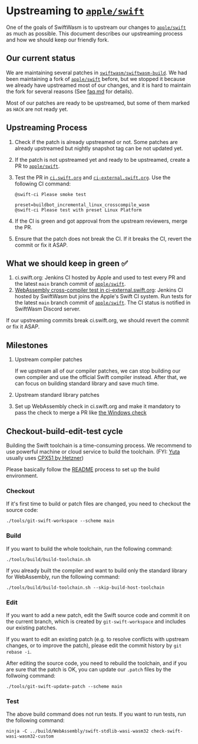 # Upstreaming to [`apple/swift`](https://github.com/apple/swift/)

One of the goals of SwiftWasm is to upstream our changes to [`apple/swift`](https://github.com/apple/swift/) as much as possible.
This document describes our upstreaming process and how we should keep our friendly fork.

## Our current status

We are maintaining several patches in [`swiftwasm/swiftwasm-build`](https://github.com/swiftwasm/swiftwasm-build/tree/main/schemes/main/swift).
We had been maintaining a fork of [`apple/swift`](https://github.com/apple/swift) before, but we stopped it because we already have upstreamed most of our changes, and it is hard to maintain the fork for several reasons (See [faq.md](./faq.md) for details).

Most of our patches are ready to be upstreamed, but some of them marked as `HACK` are not ready yet.

## Upstreaming Process

1. Check if the patch is already upstreamed or not. Some patches are already upstreamed but nightly snapshot tag can be not updated yet.
2. If the patch is not upstreamed yet and ready to be upstreamed, create a PR to [`apple/swift`](https://github.com/apple/swift).
3. Test the PR in [`ci.swift.org`](https://ci.swift.org/) and [`ci-external.swift.org`](https://ci-external.swift.org/). Use the following CI command:

   ```
   @swift-ci Please smoke test
   ```
   ```
   preset=buildbot_incremental_linux_crosscompile_wasm
   @swift-ci Please test with preset Linux Platform
   ```
4. If the CI is green and got approval from the upstream reviewers, merge the PR.
5. Ensure that the patch does not break the CI. If it breaks the CI, revert the commit or fix it ASAP.

## What we should keep in green ✅

1. ci.swift.org: Jenkins CI hosted by Apple and used to test every PR and the latest `main` branch commit of [`apple/swift`](https://github.com/apple/swift).
2. [WebAssembly cross-compiler test in ci-external.swift.org](https://ci-external.swift.org/job/oss-swift-RA-linux-ubuntu-20.04-webassembly/): Jenkins CI hosted by SwiftWasm but joins the Apple's Swift CI system. Run tests for the latest `main` branch commit of [`apple/swift`](https://github.com/apple/swift). The CI status is notified in SwiftWasm Discord server.

If our upstreaming commits break ci.swift.org, we should revert the commit or fix it ASAP.

## Milestones

1. Upstream compiler patches

   If we upstream all of our compiler patches, we can stop building our own compiler and use the official Swift compiler instead.
   After that, we can focus on building standard library and save much time.

2. Upstream standard library patches
3. Set up WebAssembly check in ci.swift.org and make it mandatory to pass the check to merge a PR like [the Windows check](https://ci-external.swift.org/job/swift-PR-windows/)

## Checkout-build-edit-test cycle

Building the Swift toolchain is a time-consuming process. We recommend to use powerful machine or cloud service to build the toolchain. (FYI: [Yuta](https://github.com/kateinoigakukun) usually uses [CPX51 by Hetzner](https://pcr.cloud-mercato.com/providers/hetzner/flavors/cpx51))

Please basically follow the [README](../README.md) process to set up the build environment.

### Checkout

If it's first time to build or patch files are changed, you need to checkout the source code:

```
./tools/git-swift-workspace --scheme main
```

### Build

If you want to build the whole toolchain, run the following command:

```
./tools/build/build-toolchain.sh
```

If you already built the compiler and want to build only the standard library for WebAssembly, run the following command:

```
./tools/build/build-toolchain.sh --skip-build-host-toolchain
```

### Edit

If you want to add a new patch, edit the Swift source code and commit it on the current branch, which is created by `git-swift-workspace` and includes our existing patches.

If you want to edit an existing patch (e.g. to resolve conflicts with upstream changes, or to improve the patch), please edit the commit history by `git rebase -i`.

After editing the source code, you need to rebuild the toolchain, and if you are sure that the patch is OK, you can update our `.patch` files by the follwoing command:

```
./tools/git-swift-update-patch --scheme main
```


### Test

The above build command does not run tests. If you want to run tests, run the following command:

```
ninja -C ../build/WebAssembly/swift-stdlib-wasi-wasm32 check-swift-wasi-wasm32-custom
```
